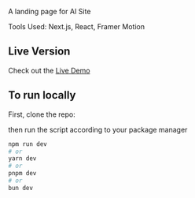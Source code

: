 A landing page for AI Site

Tools Used: Next.js, React, Framer Motion

## Live Version
Check out the [Live Demo](http://localhost:3000)



## To run locally

First, clone the repo:

then run the script according to your package manager

```bash
npm run dev
# or
yarn dev
# or
pnpm dev
# or
bun dev
```
